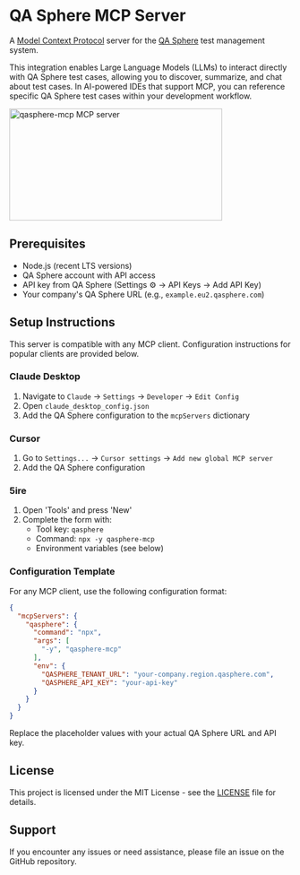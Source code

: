 # QA Sphere MCP Server

A [Model Context Protocol](https://github.com/modelcontextprotocol) server for the [QA Sphere](https://qasphere.com/) test management system.

This integration enables Large Language Models (LLMs) to interact directly with QA Sphere test cases, allowing you to discover, summarize, and chat about test cases. In AI-powered IDEs that support MCP, you can reference specific QA Sphere test cases within your development workflow.

<a href="https://glama.ai/mcp/servers/@Hypersequent/qasphere-mcp">
  <img width="380" height="200" src="https://glama.ai/mcp/servers/@Hypersequent/qasphere-mcp/badge" alt="qasphere-mcp MCP server" />
</a>

## Prerequisites

- Node.js (recent LTS versions)
- QA Sphere account with API access
- API key from QA Sphere (Settings ⚙️ → API Keys → Add API Key)
- Your company's QA Sphere URL (e.g., `example.eu2.qasphere.com`)

## Setup Instructions

This server is compatible with any MCP client. Configuration instructions for popular clients are provided below.

### Claude Desktop

1. Navigate to `Claude` → `Settings` → `Developer` → `Edit Config`
2. Open `claude_desktop_config.json`
3. Add the QA Sphere configuration to the `mcpServers` dictionary

### Cursor

1. Go to `Settings...` → `Cursor settings` → `Add new global MCP server`
2. Add the QA Sphere configuration

### 5ire

1. Open 'Tools' and press 'New'
2. Complete the form with:
   - Tool key: `qasphere`
   - Command: `npx -y qasphere-mcp`
   - Environment variables (see below)

### Configuration Template

For any MCP client, use the following configuration format:

```json
{
  "mcpServers": {
    "qasphere": {
      "command": "npx",
      "args": [
        "-y", "qasphere-mcp"
      ],
      "env": {
        "QASPHERE_TENANT_URL": "your-company.region.qasphere.com",
        "QASPHERE_API_KEY": "your-api-key"
      }
    }
  }
}
```

Replace the placeholder values with your actual QA Sphere URL and API key.

## License

This project is licensed under the MIT License - see the [LICENSE](LICENSE) file for details.

## Support

If you encounter any issues or need assistance, please file an issue on the GitHub repository.